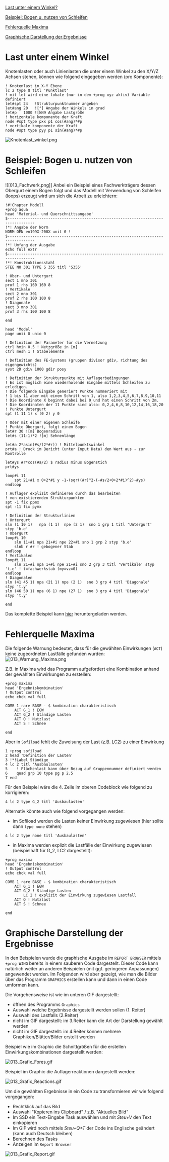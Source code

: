 [Last unter einem Winkel?](#last-unter-einem-winkel)

[Beispiel: Bogen u. nutzen von Schleifen](#beispiel:-bogen-u.-nutzen-von-schleifen)

[Fehlerquelle Maxima](#fehlerquelle-maxima)

[Graphische Darstellung der Ergebnisse](#graphische-darstellung-der-ergebnisse)

# Last unter einem Winkel
Knotenlasten oder auch Linienlasten die unter einem Winkel zu den X/Y/Z Achsen stehen, können wie folgend eingegeben werden (pro Komponente):
```code
! Knotenlast in X-Y Ebene
lc 2 type Q titl 'Punktlast'
! mit let wird eine lokale (nur in dem +prog xyz aktiv) Variable definiert
let#spt 24   !Strukturpunktnummer angeben
let#ang 20   ![°] Angabe der Winkels in grad
let#p   1000 ![kN9 Angabe Lastgröße
! horizontale komponente der Kraft
node #spt type pxx p1 cos(#ang)*#p
! vertikale komponente der Kraft
node #spt type pyy p1 sin(#ang)*#p   
```

![Knotenlast_winkel.png](/docs/assets/images/Knotenlast_winkel.png)

# Beispiel: Bogen u. nutzen von Schleifen

![[013_Fachwerk.png]]
Anbei ein Beispiel eines Fachwerkträgers dessen Obergurt einem Bogen folgt und das Modell mit Verwendung von Schleifen (loops) erzeugt wird um sich die Arbeit zu erleichtern:

```code
!#!Chapter Modell
+prog aqua
head 'Material- und Querschnittsangabe'
$----------------------------------------------------------------------------------
!*! Angabe der Norm
NORM OEN en199X-200X unit 0 !
$----------------------------------------------------------------------------------
!*! Umfang der Ausgabe
echo full extr
$----------------------------------------------------------------------------------
!*! Konstruktionsstahl
STEE NO 301 TYPE S 355 titl 'S355'

! Ober- und Untergurt
sect 1 mno 301
prof 1 rhs 160 160 8
! Vertikale
sect 2 mno 301
prof 2 rhs 100 100 8
! Diagonale
sect 3 mno 301
prof 3 rhs 100 100 8

end

head 'Model'
page unii 0 unio 0

! Definition der Parameter für die Vernetzung
ctrl hmin 0.5 ! Netzgröße in [m]
ctrl mesh 1 ! Stabelemente

! Definition des FE-Systems (gruppen divisor gdiv, richtung des eigengewichts)
syst 2D gdiv 1000 gdir posy

! Definition der Strukturpunkte mit Auflagerbedingungen
! Es ist möglich eine wiederholende Eingabe mittels Schleifen zu erledigen.
! Die folgende Eingabe generiert Punkte nummeriert mit
! 1 bis 11 aber mit einem Schritt von 1, also 1,2,3,4,5,6,7,8,9,10,11
! Die Koordinate X beginnt dabei bei 0 und hat einen Schritt von 2m.
! Die Koordinaten der 11 Punkte sind also: 0,2,4,6,8,10,12,14,16,18,20
! Punkte Untergurt
spt (1 11 1) x (0 2) y 0

! Oder mit einer eigenen Schleife
! Punkte Obergurt, folgt einem Bogen
let#r 30 ![m] Bogenradius
let#s (11-1)*2 ![m] Sehnenlänge

let#a 2*asin(#s/(2*#r)) ! Mittelpunktswinkel
prt#a ! Druck im Bericht (unter Input Data) den Wert aus - zur Kontrolle

let#ys #r*cos(#a/2) $ radius minus Bogenstich
prt#ys

loop#i 11
    spt 21+#i x 0+2*#i y -1-(sqr((#r)^2-(-#s/2+0+2*#i)^2)-#ys)
endloop

! Auflager explizit definieren durch das bearbeiten
! von existierenden Strukturpunkten
spt -1 fix ppmx
spt -11 fix pymx

! Definition der Strukturlinien
! Untergurt
sln (1 10 1)   npa (1 1)  npe (2 1)  sno 1 grp 1 titl 'Untergurt'   styp 'b.e'
! Obergurt
loop#i 10
    sln 11+#i npa 21+#i npe 22+#i sno 1 grp 2 styp 'b.e'
    slnb r #r ! gebogener Stab
endloop
! Vertikalen
loop#i 11
    sln 21+#i npa 1+#i npe 21+#i sno 2 grp 3 titl 'Vertikale' styp 't.e' ! t=fachwerkstab (my=vz=0)
endloop
! Diagonalen
sln (41 45 1) npa (21 1) npe (2 1)  sno 3 grp 4 titl 'Diagonale'   styp 't.y'
sln (46 50 1) npa (6 1) npe (27 1)  sno 3 grp 4 titl 'Diagonale'   styp 't.y'

end  
```

Das komplette Beispiel kann  [hier](https://aiztok.github.io/SBB/docs/013_Beispiel_Q&A_HUE.dat) heruntergeladen werden.


# Fehlerquelle Maxima
Die folgende Warnung bedeutet, dass für die gewählten Einwirkungen (`ACT`) keine zugeordneten Lastfälle gefunden wurden:
![013_Warnung_Maxima.png](/docs/assets/images/013_Warnung_Maxima.png)

Z.B. in Maxima wird das Programm aufgefordert eine Kombination anhand der gewählten Einwirkungen zu erstellen:
```code
+prog maxima
head 'Ergebniskombination'
! Output control
echo chck val full

COMB 1 rare BASE - $ kombination charakteristisch
    ACT G_1 ! EGW
    ACT G_2 ! Ständige Lasten
    ACT Q ! Nutzlast
    ACT S ! Schnee  

end
```

Aber in `Sofiload` fehlt die Zuweisung der Last (z.B. LC2) zu einer Einwirkung

```code
1 +prog sofiload
2 head 'Definition der Lasten'
3 !*!Label Ständige
4 lc 2 titl 'Ausbaulasten'
5    ! Flächenlast kann über Bezug auf Gruppennummer definiert werden
6    quad grp 10 type pg p 2.5
7 end
```

Für den Beispiel wäre die 4. Zeile im oberen Codeblock wie folgend zu korrigieren:
```
4 lc 2 type G_2 titl 'Ausbaulasten'
```

Alternativ könnte auch wie folgend vorgegangen werden:
- im Sofiload werden die Lasten keiner Einwirkung zugewiesen (hier sollte dann `type none` stehen)
```code
4 lc 2 type none titl 'Ausbaulasten'
```
- in Maxima werden explizit die Lastfälle der Einwirkung zugewiesen (beispielhaft für G_2, LC2 dargestellt):
```code
+prog maxima
head 'Ergebniskombination'
! Output control
echo chck val full

COMB 1 rare BASE - $ kombination charakteristisch
    ACT G_1 ! EGW
    ACT G_2 ! Ständige Lasten
	    LC 2 ! explizit der Einwirkung zugewiesen Lastfall
    ACT Q ! Nutzlast
    ACT S ! Schnee  

end
```
# Graphische Darstellung der Ergebnisse

In den Beispielen wurde die graphische Ausgabe im `REPORT BROWSER` mittels `+prog WING` bereits in einem sauberen Code dargestellt. Dieser Code kann natürlich weiter an anderen Beispielen (mit ggf. geringeren Anpassungen) angewendet werden.
Im Folgenden wird aber gezeigt, wie man die Bilder über das Programm `GRAPHICS` erstellen kann und dann in einen Code umformen kann.

Die Vorgehensweise ist wie im unteren GIF dargestellt:
- öffnen des Programms `Graphics`
- Auswahl welche Ergebnisse dargestellt werden sollen (1. Reiter)
- Auswahl des Lastfalls (2.Reiter)
- nicht im GIF dargestellt: im 3.Reiter kann die Art der Darstellung gewählt werden
- nicht im GIF dargestellt: im 4.Reiter können mehrere Graphiken/Blätter/Bilder erstellt werden

Beispiel wie im Graphic die Schnittgrößen für die erstellen Einwirkungskombinationen dargestellt werden:

![013_Grafix_Fores.gif](/docs/assets/images/013_Grafix_Forces.gif)

Beispiel im Graphic die Auflagerreaktionen dargestellt werden:

![013_Grafix_Reactions.gif](/docs/assets/images/013_Grafix_Reactions.gif)

Um die gewählten Ergebnisse in ein Code zu transformieren wir wie folgend vorgegangen:
- Rechtklick auf das Bild
- Auswahl "Kopieren ins Clipboard" / z.B. "Aktuelles Bild"
- Im SSD ein Text-Eingabe Task auswählen und mit *Steu+V* den Text einkopieren
- Im GIF wird noch mittels *Steu+Q+T* der Code ins Englische geändert (kann auch Deutsch bleiben)
- Berechnen des Tasks
- Anzeigen im `Report Browser`

![013_Grafix_Report.gif](/docs/assets/images/013_Grafix_Report.gif)
